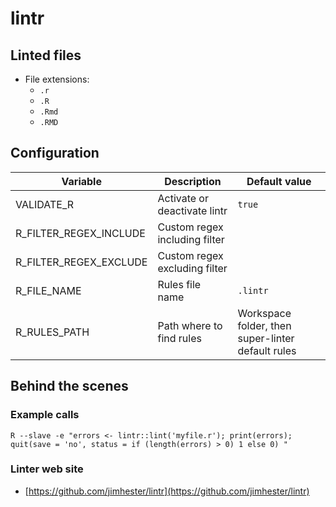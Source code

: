 <!-- markdownlint-disable MD033 MD041 -->
<!-- Generated by .automation/build.py, please do not update manually -->
# lintr
## Linted files

- File extensions:
  - `.r`
  - `.R`
  - `.Rmd`
  - `.RMD`
## Configuration

| Variable | Description | Default value |
| ----------------- | -------------- | -------------- |
| VALIDATE_R | Activate or deactivate lintr | `true` |
| R_FILTER_REGEX_INCLUDE | Custom regex including filter |  |
| R_FILTER_REGEX_EXCLUDE | Custom regex excluding filter |  |
| R_FILE_NAME | Rules file name | `.lintr` |
| R_RULES_PATH | Path where to find rules | Workspace folder, then super-linter default rules |

## Behind the scenes

### Example calls

```shell
R --slave -e "errors <- lintr::lint('myfile.r'); print(errors); quit(save = 'no', status = if (length(errors) > 0) 1 else 0) "
```

### Linter web site
- [https://github.com/jimhester/lintr](https://github.com/jimhester/lintr)

